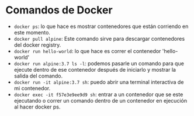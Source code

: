 # Comandos de Docker

- `docker ps`: lo que hace es mostrar contenedores que están corriendo en este momento.
- `docker pull alpine`: Este comando sirve para descargar contenedores del docker registry.
- `docker run hello-world`: lo que hace es correr el contenedor 'hello-world'
- `docker run alpine:3.7 ls -l`: podemos pasarle un comando para que ejecute dentro de ese contenedor después de iniciarlo y mostrar la salida del comando.
- `docker run -it alpine:3.7 sh`: puedo abrir una terminal interactiva de mi contenedor.
- `docker exec -it f57e3e9ee9d9 sh`: entrar a un contenedor que se este ejecutando o correr un comando dentro de un contenedor en ejecución al hacer docker ps.